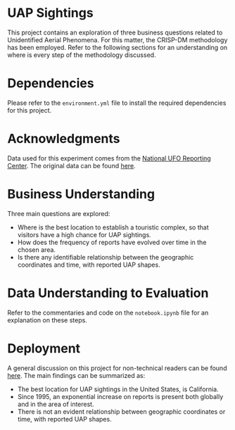 # UAP Sightings
This project contains an exploration of three business questions related to Unidentified Aerial Phenomena. For this matter, the CRISP-DM methodology has been employed. Refer to the following sections for an understanding on where is every step of the methodology discussed.

# Dependencies

Please refer to the `environment.yml` file to install the required dependencies for this project. 

# Acknowledgments

Data used for this experiment comes from the [National UFO Reporting Center](https://nuforc.org/). The original data can be found [here](https://www.kaggle.com/datasets/NUFORC/ufo-sightings).

# Business Understanding

Three main questions are explored:

- Where is the best location to establish a touristic complex, so that visitors have a high chance for UAP sightings.
- How does the frequency of reports have evolved over time in the chosen area.
- Is there any identifiable relationship between the geographic coordinates and time, with reported UAP shapes.

# Data Understanding to Evaluation

Refer to the commentaries and code on the `notebook.ipynb` file for an explanation on these steps.

# Deployment

A general discussion on this project for non-technical readers can be found [here](https://medium.com/@miguelsolissegura/something-out-of-this-world-for-your-next-vacations-1cb44fb246a6). The main findings can be summarized as: 

- The best location for UAP sightings in the United States, is California.
- Since 1995, an exponential increase on reports is present both globally and in the area of interest.
- There is not an evident relationship between geographic coordinates or time, with reported UAP shapes.


